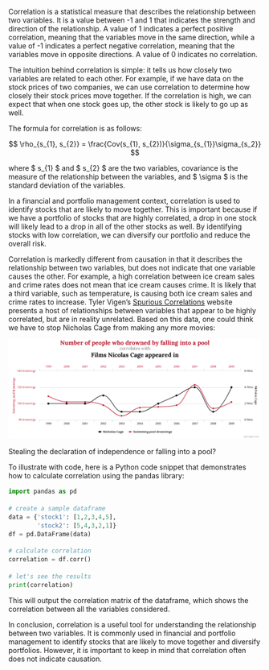 Correlation is a statistical measure that describes the relationship between two variables. It is a value between -1 and 1 that indicates the strength and direction of the relationship. A value of 1 indicates a perfect positive correlation, meaning that the variables move in the same direction, while a value of -1 indicates a perfect negative correlation, meaning that the variables move in opposite directions. A value of 0 indicates no correlation.

The intuition behind correlation is simple: it tells us how closely two variables are related to each other. For example, if we have data on the stock prices of two companies, we can use correlation to determine how closely their stock prices move together. If the correlation is high, we can expect that when one stock goes up, the other stock is likely to go up as well.

The formula for correlation is as follows:

$$ \rho_{s_{1}, s_{2}} = \frac{Cov(s_{1}, s_{2})}{\sigma_{s_{1}}\sigma_{s_2}} $$

where $ s_{1} $ and $ s_{2} $ are the two variables, covariance is the measure of the relationship between the variables, and $ \sigma $ is the standard deviation of the variables.

In a financial and portfolio management context, correlation is used to identify stocks that are likely to move together. This is important because if we have a portfolio of stocks that are highly correlated, a drop in one stock will likely lead to a drop in all of the other stocks as well. By identifying stocks with low correlation, we can diversify our portfolio and reduce the overall risk.

Correlation is markedly different from causation in that it describes the relationship between two variables, but does not indicate that one variable causes the other. For example, a high correlation between ice cream sales and crime rates does not mean that ice cream causes crime. It is likely that a third variable, such as temperature, is causing both ice cream sales and crime rates to increase. Tyler Vigen’s [Spurious Correlations](https://www.tylervigen.com/spurious-correlations) website presents a host of relationships between variables that appear to be highly correlated, but are in reality unrelated. Based on this data, one could think we have to stop Nicholas Cage from making any more movies:

![chart](../img/13342372_chart.png)

Stealing the declaration of independence or falling into a pool?

To illustrate with code, here is a Python code snippet that demonstrates how to calculate correlation using the pandas library:


```python
import pandas as pd

# create a sample dataframe
data = {'stock1': [1,2,3,4,5],
        'stock2': [5,4,3,2,1]}
df = pd.DataFrame(data)

# calculate correlation
correlation = df.corr()

# let's see the results
print(correlation)
```

This will output the correlation matrix of the dataframe, which shows the correlation between all the variables considered.

In conclusion, correlation is a useful tool for understanding the relationship between two variables. It is commonly used in financial and portfolio management to identify stocks that are likely to move together and diversify portfolios. However, it is important to keep in mind that correlation often does not indicate causation.

